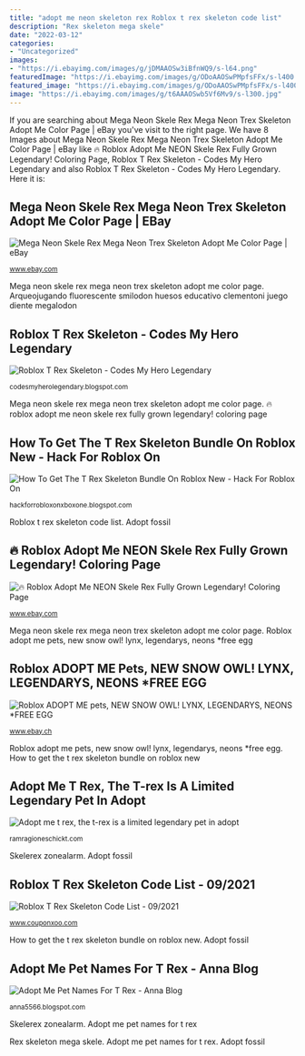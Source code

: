 ```yaml
---
title: "adopt me neon skeleton rex Roblox t rex skeleton code list"
description: "Rex skeleton mega skele"
date: "2022-03-12"
categories:
- "Uncategorized"
images:
- "https://i.ebayimg.com/images/g/jDMAAOSw3iBfnWQ9/s-l64.png"
featuredImage: "https://i.ebayimg.com/images/g/ODoAAOSwPMpfsFFx/s-l400.jpg"
featured_image: "https://i.ebayimg.com/images/g/ODoAAOSwPMpfsFFx/s-l400.jpg"
image: "https://i.ebayimg.com/images/g/t6AAAOSwb5Vf6Mv9/s-l300.jpg"
---
```


If you are searching about Mega Neon Skele Rex Mega Neon Trex Skeleton Adopt Me Color Page | eBay you've visit to the right page. We have 8 Images about Mega Neon Skele Rex Mega Neon Trex Skeleton Adopt Me Color Page | eBay like 🔥 Roblox Adopt Me NEON Skele Rex Fully Grown Legendary! Coloring Page, Roblox T Rex Skeleton - Codes My Hero Legendary and also Roblox T Rex Skeleton - Codes My Hero Legendary. Here it is:

## Mega Neon Skele Rex Mega Neon Trex Skeleton Adopt Me Color Page | EBay

![Mega Neon Skele Rex Mega Neon Trex Skeleton Adopt Me Color Page | eBay](https://i.ebayimg.com/images/g/ODoAAOSwPMpfsFFx/s-l400.jpg "Adopt fossil")

<small>www.ebay.com</small>

Mega neon skele rex mega neon trex skeleton adopt me color page. Arqueojugando fluorescente smilodon huesos educativo clementoni juego diente megalodon

## Roblox T Rex Skeleton - Codes My Hero Legendary

![Roblox T Rex Skeleton - Codes My Hero Legendary](https://i.ebayimg.com/images/g/t6AAAOSwb5Vf6Mv9/s-l300.jpg "Rex skeleton mega skele")

<small>codesmyherolegendary.blogspot.com</small>

Mega neon skele rex mega neon trex skeleton adopt me color page. 🔥 roblox adopt me neon skele rex fully grown legendary! coloring page

## How To Get The T Rex Skeleton Bundle On Roblox New - Hack For Roblox On

![How To Get The T Rex Skeleton Bundle On Roblox New - Hack For Roblox On](https://falabella.scene7.com/is/image/FalabellaAR/881662105?wid=423&amp;hei=423&amp;qlt=70&amp;crop=0,0,0,0 "Roblox adopt me pets, new snow owl! lynx, legendarys, neons *free egg")

<small>hackforrobloxonxboxone.blogspot.com</small>

Roblox t rex skeleton code list. Adopt fossil

## 🔥 Roblox Adopt Me NEON Skele Rex Fully Grown Legendary! Coloring Page

![🔥 Roblox Adopt Me NEON Skele Rex Fully Grown Legendary! Coloring Page](https://i.ebayimg.com/images/g/UjsAAOSwbAVfx7nk/s-l300.jpg "Roblox adopt me pets, new snow owl! lynx, legendarys, neons *free egg")

<small>www.ebay.com</small>

Mega neon skele rex mega neon trex skeleton adopt me color page. Roblox adopt me pets, new snow owl! lynx, legendarys, neons *free egg

## Roblox ADOPT ME Pets, NEW SNOW OWL! LYNX, LEGENDARYS, NEONS *FREE EGG

![Roblox ADOPT ME pets, NEW SNOW OWL! LYNX, LEGENDARYS, NEONS *FREE EGG](https://i.ebayimg.com/images/g/jDMAAOSw3iBfnWQ9/s-l64.png "Skelerex zonealarm")

<small>www.ebay.ch</small>

Roblox adopt me pets, new snow owl! lynx, legendarys, neons *free egg. How to get the t rex skeleton bundle on roblox new

## Adopt Me T Rex, The T-rex Is A Limited Legendary Pet In Adopt

![Adopt me t rex, the t-rex is a limited legendary pet in adopt](https://ramragioneschickt.com/ypeiwc/4fVrBaJygeO1XKO6xnKbrQAAAA.jpg "Adopt fossil")

<small>ramragioneschickt.com</small>

Skelerex zonealarm. Adopt fossil

## Roblox T Rex Skeleton Code List - 09/2021

![Roblox T Rex Skeleton Code List - 09/2021](https://i3.ytimg.com/vi/-Il4yrK8cxQ/hqdefault.jpg "Roblox t rex skeleton code list")

<small>www.couponxoo.com</small>

How to get the t rex skeleton bundle on roblox new. Adopt fossil

## Adopt Me Pet Names For T Rex - Anna Blog

![Adopt Me Pet Names For T Rex - Anna Blog](https://progameguides.com/wp-content/uploads/2020/10/roblox-adopt-me-fossil-area-900x475.jpg "Roblox t rex skeleton code list")

<small>anna5566.blogspot.com</small>

Skelerex zonealarm. Adopt me pet names for t rex

Rex skeleton mega skele. Adopt me pet names for t rex. Adopt fossil
